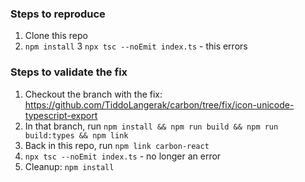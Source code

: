 ### Steps to reproduce
1. Clone this repo
2. `npm install`
3 `npx tsc --noEmit index.ts` - this errors

### Steps to validate the fix
1. Checkout the branch with the fix: https://github.com/TiddoLangerak/carbon/tree/fix/icon-unicode-typescript-export
2. In that branch, run `npm install && npm run build && npm run build:types && npm link`
3. Back in this repo, run `npm link carbon-react`
4. `npx tsc --noEmit index.ts` - no longer an error
5. Cleanup: `npm install`
